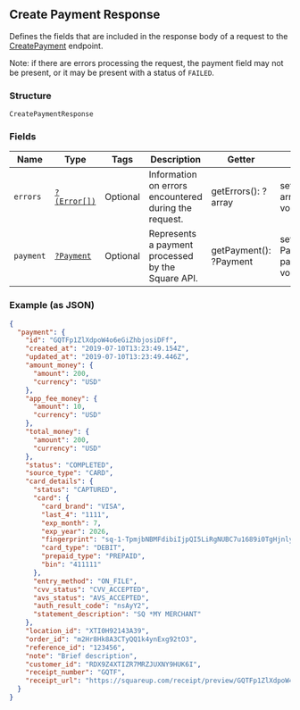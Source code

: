 ## Create Payment Response

Defines the fields that are included in the response body of
a request to the [CreatePayment](#endpoint-payments-createpayment) endpoint.

Note: if there are errors processing the request, the payment field may not be
present, or it may be present with a status of `FAILED`.

### Structure

`CreatePaymentResponse`

### Fields

| Name | Type | Tags | Description | Getter | Setter |
|  --- | --- | --- | --- | --- | --- |
| `errors` | [`?(Error[])`](/doc/models/error.md) | Optional | Information on errors encountered during the request. | getErrors(): ?array | setErrors(?array errors): void |
| `payment` | [`?Payment`](/doc/models/payment.md) | Optional | Represents a payment processed by the Square API. | getPayment(): ?Payment | setPayment(?Payment payment): void |

### Example (as JSON)

```json
{
  "payment": {
    "id": "GQTFp1ZlXdpoW4o6eGiZhbjosiDFf",
    "created_at": "2019-07-10T13:23:49.154Z",
    "updated_at": "2019-07-10T13:23:49.446Z",
    "amount_money": {
      "amount": 200,
      "currency": "USD"
    },
    "app_fee_money": {
      "amount": 10,
      "currency": "USD"
    },
    "total_money": {
      "amount": 200,
      "currency": "USD"
    },
    "status": "COMPLETED",
    "source_type": "CARD",
    "card_details": {
      "status": "CAPTURED",
      "card": {
        "card_brand": "VISA",
        "last_4": "1111",
        "exp_month": 7,
        "exp_year": 2026,
        "fingerprint": "sq-1-TpmjbNBMFdibiIjpQI5LiRgNUBC7u1689i0TgHjnlyHEWYB7tnn-K4QbW4ttvtaqXw",
        "card_type": "DEBIT",
        "prepaid_type": "PREPAID",
        "bin": "411111"
      },
      "entry_method": "ON_FILE",
      "cvv_status": "CVV_ACCEPTED",
      "avs_status": "AVS_ACCEPTED",
      "auth_result_code": "nsAyY2",
      "statement_description": "SQ *MY MERCHANT"
    },
    "location_id": "XTI0H92143A39",
    "order_id": "m2Hr8Hk8A3CTyQQ1k4ynExg92tO3",
    "reference_id": "123456",
    "note": "Brief description",
    "customer_id": "RDX9Z4XTIZR7MRZJUXNY9HUK6I",
    "receipt_number": "GQTF",
    "receipt_url": "https://squareup.com/receipt/preview/GQTFp1ZlXdpoW4o6eGiZhbjosiDFf"
  }
}
```

